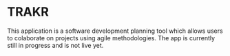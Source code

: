 # TRAKR

This application is a software development planning tool which allows users to colaborate on projects using agile methodologies.
The app is currently still in progress and is not live yet.
 
